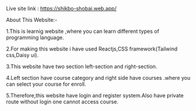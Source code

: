 Live site link : https://shikbo-shobai.web.app/

About This Website:-

1.This is learnig website ,where you can learn different types of programming language.

2.For making this website i have used Reactjs,CSS framework(Tailwind css,Daisy ui).

3.This website have two section left-section and right-section.

4.Left section have course category and right side have courses .where you can select your course for enroll.

5.Therefore,this website  have login and register system.Also have private route without login one cannot access course.